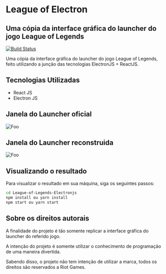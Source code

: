 # League of Electron

## Uma cópia da interface gráfica do launcher do jogo League of Legends

[![Build Status](https://travis-ci.org/joemccann/dillinger.svg?branch=master)](https://travis-ci.org/joemccann/dillinger)

Uma cópia da interface gráfica do launcher do jogo League of Legends, feito utilizando a junção das tecnologias ElectronJS + ReactJS.

## Tecnologias Utilizadas

- React JS
- Electron JS

## Janela do Launcher oficial

![Foo](https://github.com/jeffersonmatheusdev/League-of-Legends-Electronjs/blob/main/prints/original.gif?raw=true)


## Janela do Launcher reconstruida

![Foo](https://github.com/jeffersonmatheusdev/League-of-Legends-Electronjs/blob/main/prints/electronjs.gif?raw=true)

## Visualizando o resultado

Para visualizar o resultado em sua máquina, siga os seguintes passos:
```sh
cd League-of-Legends-Electronjs
npm install ou yarn install
npm start ou yarn start
```

## Sobre os direitos autorais

A finalidade do projeto é tão somente replicar a interface gráfica do launcher do referido jogo.

A intenção do projeto é somente utilizar o conhecimento de programação de uma maneira divertida.

Sabendo disso, o projeto não tem intenção de utilizar a marca, todos os direitos são reservados a Riot Games.
